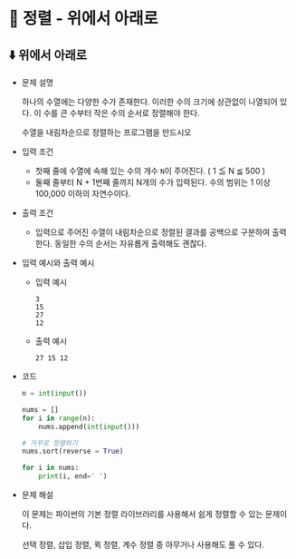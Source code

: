 # 🧹 정렬 - 위에서 아래로

## ⬇️ 위에서 아래로

- 문제 설명

    하나의 수열에는 다양한 수가 존재한다. 이러한 수의 크기에 상관없이 나열되어 있다. 이 수를 큰 수부터 작은 수의 순서로 정렬해야 한다.

    수열을 내림차순으로 정렬하는 프로그램을 만드시오

- 입력 조건
    - 첫째 줄에 수열에 속해 있는 수의 개수 `N`이 주어진다. ( 1 ≦ N ≦ 500 )
    - 둘째 줄부터 N + 1번째 줄까지 N개의 수가 입력된다. 수의 범위는 1 이상 100,000 이하의 자연수이다.
- 출력 조건
    - 입력으로 주어진 수열이 내림차순으로 정렬된 결과를 공백으로 구분하여 출력한다. 동일한 수의 순서는 자유롭게 출력해도 괜찮다.
- 입력 예시와 출력 예시
    - 입력 예시

        ```
        3
        15
        27
        12
        ```

    - 출력 예시

        ```
        27 15 12
        ```

- 코드

    ```python
    n = int(input())

    nums = []
    for i in range(n):
        nums.append(int(input()))

    # 거꾸로 정렬하기
    nums.sort(reverse = True)

    for i in nums:
        print(i, end=' ')
    ```

- 문제 해설

    이 문제는 파이썬의 기본 정렬 라이브러리를 사용해서 쉽게 정렬할 수 있는 문제이다.

    선택 정렬, 삽입 정렬, 퀵 정렬, 계수 정렬 중 아무거나 사용해도 풀 수 있다.